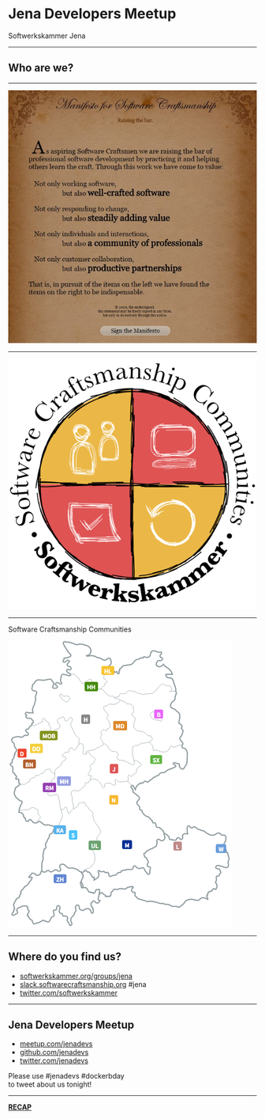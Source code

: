 # Jena Developers Meetup

Softwerkskammer Jena

---

## Who are we?

---

![Manifesto](images/Softwerkskammer_Manifest_en.png)

---

![Softwerkskammer](images/Softwerkskammer_WappenMitText.png)

---

Software Craftsmanship Communities

![Software Craftsmanship Community](images/Softwerkskammer_Karte.png)

---

## Where do you find us?

- [softwerkskammer.org/groups/jena](https://www.softwerkskammer.org/groups/jena)
- [slack.softwarecraftsmanship.org](http://slack.softwarecraftsmanship.org) #jena
- [twitter.com/softwerkskammer](https://twitter.com/softwerkskammer)

---

## Jena Developers Meetup

- [meetup.com/jenadevs](http://www.meetup.com/jenadevs)
- [github.com/jenadevs](https://github.com/jenadevs)
- [twitter.com/jenadevs](https://twitter.com/jenadevs) 

Please use #jenadevs #dockerbday  
to tweet about us tonight!

---

[__RECAP__](..)

